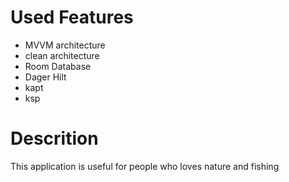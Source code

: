# **Used Features**
- MVVM architecture
- clean architecture
- Room Database
- Dager Hilt
- kapt
- ksp
 # Descrition
 This application is useful for people who loves nature and fishing
